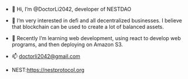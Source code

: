- 👋 Hi, I’m @DoctorLi2042, developer of NESTDAO
- 👀 I‘m very interested in defi and all decentralized businesses. I believe that blockchain can be used to create a lot of balanced assets.
- 🌱 Recently I’m learning web development, using react to develop web programs, and then deploying on Amazon S3.
- 📫 doctorli2042@gmail.com

- NEST:https://nestprotocol.org

<!---
DoctorLi2042/DoctorLi2042 is a ✨ special ✨ repository because its `README.md` (this file) appears on your GitHub profile.
You can click the Preview link to take a look at your changes.
--->
